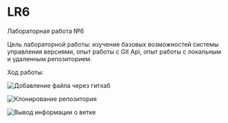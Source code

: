 # LR6
Лабораторная работа №6

Цель лабораторной работы: изучение базовых возможностей системы управления версиями, опыт работы с Git Api, опыт работы с локальным и удаленным репозиторием.

Ход работы:

![Добавление файла через гитхаб](/home/galetka/Documents/STUDY/OP/LR6/screenshots/S0.png)

![Клонирование репозитория](/home/galetka/Documents/STUDY/OP/LR6/screenshots/S1.png)

![Вывод информации о ветке](/home/galetka/Documents/STUDY/OP/LR6/screenshots/S1_1.png)

